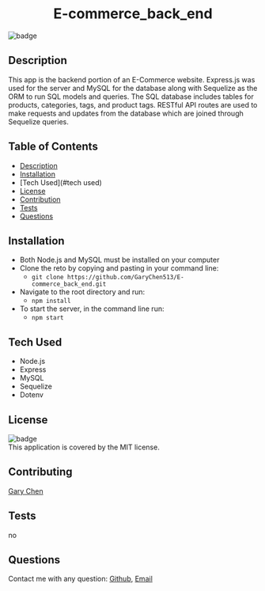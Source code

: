 

<h1 align="center">E-commerce_back_end</h1>

![badge](https://img.shields.io/badge/license-MIT-brightgreen)<br />

## Description 
This app is the backend portion of an E-Commerce website. Express.js was used for the server and MySQL for the database along with Sequelize as the ORM to run SQL models and queries. The SQL database includes tables for products, categories, tags, and product tags. RESTful API routes are used to make requests and updates from the database which are joined through Sequelize queries. <br />


## Table of Contents

- [Description](#description)
- [Installation](#installation)
- [Tech Used](#tech used)
- [License](#license)
- [Contribution](#contributing)
- [Tests](#tests)
- [Questions](#questions)

## Installation
* Both Node.js and MySQL must be installed on your computer
* Clone the reto by copying and pasting in your command line:
  * `git clone https://github.com/GaryChen513/E-commerce_back_end.git`
* Navigate to the root directory and run:
  * `npm install`
* To start the server, in the command line run:
  * `npm start`



## Tech Used
* Node.js
* Express
* MySQL
* Sequelize
* Dotenv

## License
![badge](https://img.shields.io/badge/license-MIT-brightgreen)<br />
This application is covered by the MIT license.

## Contributing
[Gary Chen](https://github.com/GaryChen513)

## Tests
no

## Questions
Contact me with any question: [Github](https://github.com/GaryChen513), 
[Email](mailto:garychen19970513@gmail.com)
